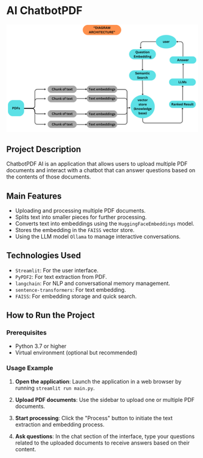 # AI ChatbotPDF

![](P.png)

## Project Description
ChatbotPDF AI is an application that allows users to upload multiple PDF documents and interact with a chatbot that can answer questions based on the contents of those documents.

## Main Features
- Uploading and processing multiple PDF documents.
- Splits text into smaller pieces for further processing.
- Converts text into embeddings using the `HuggingFaceEmbeddings` model.
- Stores the embedding in the `FAISS` vector store.
- Using the LLM model `Ollama` to manage interactive conversations.

## Technologies Used
- `Streamlit`: For the user interface.
- `PyPDF2`: For text extraction from PDF.
- `langchain`: For NLP and conversational memory management.
- `sentence-transformers`: For text embedding.
- `FAISS`: For embedding storage and quick search.

## How to Run the Project

### Prerequisites
- Python 3.7 or higher
- Virtual environment (optional but recommended)

### Usage Example

1. **Open the application**: Launch the application in a web browser by running `streamlit run main.py`.
   
2. **Upload PDF documents**: Use the sidebar to upload one or multiple PDF documents.

3. **Start processing**: Click the "Process" button to initiate the text extraction and embedding process.

4. **Ask questions**: In the chat section of the interface, type your questions related to the uploaded documents to receive answers based on their content.


